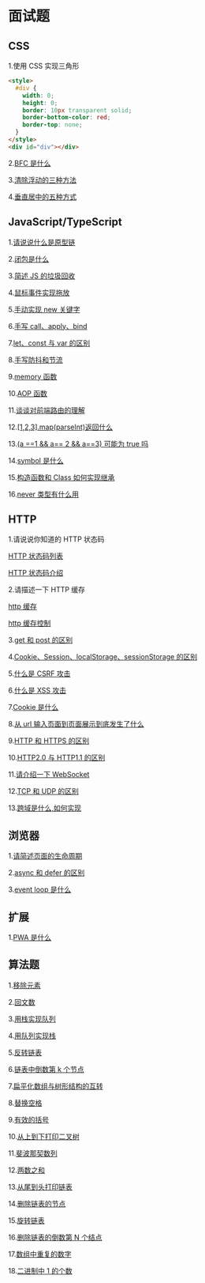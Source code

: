 # 面试题

## CSS

1.使用 CSS 实现三角形

```html
<style>
  #div {
    width: 0;
    height: 0;
    border: 10px transparent solid;
    border-bottom-color: red;
    border-top: none;
  }
</style>
<div id="div"></div>
```

2.[BFC 是什么](https://github.com/18888628835/Interview/issues/9)

3.[清除浮动的三种方法](https://github.com/18888628835/Interview/issues/10)

4.[垂直居中的五种方式](https://github.com/18888628835/Interview/issues/7)

## JavaScript/TypeScript

1.[请说说什么是原型链](https://github.com/18888628835/Blog/issues/1)

2.[闭包是什么](https://github.com/18888628835/Blog/issues/7)

3.[简述 JS 的垃圾回收](https://github.com/18888628835/Blog/issues/8)

4.[鼠标事件实现拖放](https://github.com/18888628835/Blog/blob/main/浏览器/UI事件.md#31-鼠标事件实现拖放)

5.[手动实现 new 关键字](https://github.com/18888628835/Blog/issues/40)

6.[手写 call、apply、bind](https://github.com/18888628835/Blog/issues/41)

7.[let、const 与 var 的区别](https://github.com/18888628835/Blog/issues/11)

8.[手写防抖和节流](https://github.com/18888628835/Interview/issues/12)

9.[memory 函数](https://github.com/18888628835/Blog/issues/43)

10.[AOP 函数](<https://github.com/18888628835/Blog/blob/main/JavaScript设计模式/JavaScript设计模式与开发实践读书笔记(基础篇).md#323-高阶函数实现aop>)

11.[谈谈对前端路由的理解](https://github.com/18888628835/Interview/issues/17)

12.[[1,2,3].map(parseInt)返回什么](https://github.com/18888628835/Interview/issues/16)

13.[(a ==1 && a== 2 && a==3) 可能为 true 吗](https://github.com/18888628835/Interview/issues/16)

14.[symbol 是什么](https://github.com/18888628835/Blog/issues/19)

15.[构造函数和 Class 如何实现继承](https://github.com/18888628835/Interview/issues/6)

16.[never 类型有什么用](https://github.com/18888628835/Interview/issues/13)

## HTTP

1.请说说你知道的 HTTP 状态码

[HTTP 状态码列表](https://github.com/18888628835/Interview/blob/main/HTTP面试题.md#http-%E7%8A%B6%E6%80%81%E7%A0%81)

[HTTP 状态码介绍](https://github.com/18888628835/Blog/issues/31)

2.请描述一下 HTTP 缓存

[http 缓存](https://github.com/18888628835/Interview/blob/main/HTTP面试题.md#http-%E7%BC%93%E5%AD%98)

[http 缓存控制](https://github.com/18888628835/Blog/issues/36)

3.[get 和 post 的区别](https://github.com/18888628835/Interview/blob/main/HTTP面试题#get-%E5%92%8C-post-%E7%9A%84%E5%8C%BA%E5%88%AB)

4.[Cookie、Session、localStorage、sessionStorage 的区别](https://github.com/18888628835/Interview/blob/main/HTTP面试题.md#cookiesessionlocalstoragesessionstorage)

5.[什么是 CSRF 攻击](https://github.com/18888628835/Interview/blob/main/HTTP面试题.md#csrf%E6%94%BB%E5%87%BB)

6.[什么是 XSS 攻击](https://github.com/18888628835/Interview/blob/main/HTTP面试题.md#xss%E6%94%BB%E5%87%BB)

7.[Cookie 是什么](https://github.com/18888628835/Blog/issues/35)

8.[从 url 输入页面到页面展示到底发生了什么](https://github.com/18888628835/Blog/issues/27)

9.[HTTP 和 HTTPS 的区别](https://github.com/18888628835/Interview/blob/main/HTTP面试题.md#http%E5%92%8Chttps)

10.[HTTP2.0 与 HTTP1.1 的区别](https://github.com/18888628835/Interview/blob/main/HTTP面试题.md#http20)

11.[请介绍一下 WebSocket](https://github.com/18888628835/Blog/blob/main/JavaScript/WebSocket.md#websocket简介)

12.[TCP 和 UDP 的区别](https://github.com/18888628835/Interview/blob/main/HTTP面试题.md#TCP和UDP的区别)

13.[跨域是什么,如何实现](https://github.com/18888628835/Interview/issues/11)

## 浏览器

1.[请简述页面的生命周期](https://github.com/18888628835/Blog/blob/main/浏览器/浏览器加载文档和资源.md#页面生命周期)

2.[async 和 defer 的区别](https://github.com/18888628835/Blog/blob/main/浏览器/浏览器加载文档和资源.md#脚本加载)

3.[event loop 是什么](https://github.com/18888628835/Blog/blob/main/浏览器/事件循环.md)

## 扩展

1.[PWA 是什么](https://github.com/18888628835/Blog/blob/main/Flutter/H5手机App开发概念.md#31-pwa)

## 算法题

1.[移除元素](https://leetcode-cn.com/problems/remove-element/)

2.[回文数](https://leetcode-cn.com/problems/palindrome-number/)

3.[用栈实现队列](https://leetcode-cn.com/problems/implement-queue-using-stacks/)

4.[用队列实现栈](https://leetcode-cn.com/problems/implement-stack-using-queues/)

5.[反转链表](https://leetcode-cn.com/problems/reverse-linked-list/)

6.[链表中倒数第 k 个节点](https://leetcode-cn.com/problems/lian-biao-zhong-dao-shu-di-kge-jie-dian-lcof/)

7.[扁平化数组与树形结构的互转](https://github.com/18888628835/Blog/issues/65)

8.[替换空格](https://leetcode-cn.com/problems/ti-huan-kong-ge-lcof/)

9.[有效的括号](https://leetcode-cn.com/problems/valid-parentheses/)

10.[从上到下打印二叉树](https://leetcode-cn.com/problems/cong-shang-dao-xia-da-yin-er-cha-shu-lcof/)

11.[斐波那契数列](https://leetcode-cn.com/problems/fei-bo-na-qi-shu-lie-lcof/)

12.[两数之和](https://leetcode-cn.com/problems/two-sum/)

13.[从尾到头打印链表](https://leetcode-cn.com/problems/cong-wei-dao-tou-da-yin-lian-biao-lcof/)

14.[删除链表的节点](https://leetcode-cn.com/problems/shan-chu-lian-biao-de-jie-dian-lcof/submissions/)

15.[旋转链表](https://leetcode-cn.com/problems/rotate-list/)

16.[删除链表的倒数第 N 个结点](https://leetcode-cn.com/problems/remove-nth-node-from-end-of-list/submissions/)

17.[数组中重复的数字](https://leetcode-cn.com/problems/shu-zu-zhong-zhong-fu-de-shu-zi-lcof/)

18.[二进制中 1 的个数](https://leetcode-cn.com/problems/er-jin-zhi-zhong-1de-ge-shu-lcof/)
